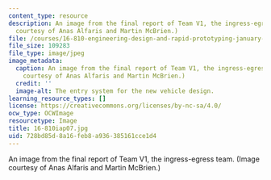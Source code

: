 ```yaml
---
content_type: resource
description: An image from the final report of Team V1, the ingress-egress team. (Image
  courtesy of Anas Alfaris and Martin McBrien.)
file: /courses/16-810-engineering-design-and-rapid-prototyping-january-iap-2007/728bd85d8a16feb8a936385161cce1d4_16-810iap07.jpg
file_size: 109283
file_type: image/jpeg
image_metadata:
  caption: An image from the final report of Team V1, the ingress-egress team. (Image
    courtesy of Anas Alfaris and Martin McBrien.)
  credit: ''
  image-alt: The entry system for the new vehicle design.
learning_resource_types: []
license: https://creativecommons.org/licenses/by-nc-sa/4.0/
ocw_type: OCWImage
resourcetype: Image
title: 16-810iap07.jpg
uid: 728bd85d-8a16-feb8-a936-385161cce1d4
---
```

An image from the final report of Team V1, the ingress-egress team. (Image courtesy of Anas Alfaris and Martin McBrien.)